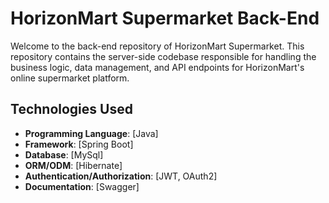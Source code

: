 # HorizonMart Supermarket Back-End

Welcome to the back-end repository of HorizonMart Supermarket. This repository contains the server-side codebase responsible for handling the business logic, data management, and API endpoints for HorizonMart's online supermarket platform.

## Technologies Used

- **Programming Language**: [Java]
- **Framework**: [Spring Boot]
- **Database**: [MySql]
- **ORM/ODM**: [Hibernate]
- **Authentication/Authorization**: [JWT, OAuth2]
- **Documentation**: [Swagger]

